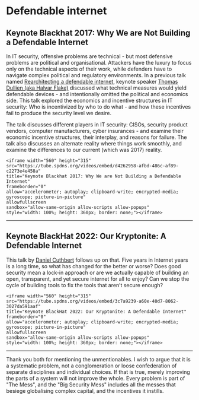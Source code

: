 # Defendable internet

## Keynote Blackhat 2017: Why We are Not Building a Defendable Internet

In IT security, offensive problems are technical - but most defensive problems are political and organisational. Attackers have the luxury to focus only on the technical aspects of their work, while defenders have to navigate complex political and regulatory environments. In a previous talk named [Rearchitecting a defendable internet](https://drive.google.com/file/d/0B5hBKwgSgYFacC1jejJYSE1LTlk/view?resourcekey=0-JaTOSUC_e5A7yzCkPeEGHQ), keynote speaker  [Thomas Dullien (aka Halvar Flake)](https://thomasdullien.github.io/about/) discussed what technical measures would yield defendable devices - and intentionally omitted the political and economics side. This talk explored the economics and incentive structures in IT security: Who is incentivized by who to do what - and how these incentives fail to produce the security level we desire.

The talk discusses different players in IT security: CISOs, security product vendors, computer manufacturers, cyber insurances - and examine their economic incentive structures, their interplay, and reasons for failure. The talk also discusses an alternate reality where things work smoothly, and examine the differences to our current (which was 2017) reality.

```{raw} html
<iframe width="560" height="315"
src="https://tube.spdns.org/videos/embed/d4262958-afbd-486c-af89-c2273e4e458a"
title="Keynote Blackhat 2017: Why We are Not Building a Defendable Internet"
frameborder="0"
allow="accelerometer; autoplay; clipboard-write; encrypted-media; gyroscope; picture-in-picture"
allowfullscreen
sandbox="allow-same-origin allow-scripts allow-popups"
style="width: 100%; height: 360px; border: none;"></iframe>
```

----

## Keynote BlackHat 2022: Our Kryptonite: A Defendable Internet

This talk by [Daniel Cuthbert](https://www.blackhat.com/latestintel/06252020-fast-chat-daniel-cuthbert.html) follows up on that. Five years in Internet years is a long time, so what has changed for the better or worse? Does good security mean a lock-in approach or are we actually capable of building an open, transparent, and yet secure internet for all to enjoy? Can we stop the cycle of building tools to fix the tools that aren’t secure enough?


```{raw} html
<iframe width="560" height="315"
src="https://tube.spdns.org/videos/embed/3c7a9239-a60e-40d7-8062-3027da591aaf"
title="Keynote BlackHat 2022: Our Kryptonite: A Defendable Internet"
frameborder="0"
allow="accelerometer; autoplay; clipboard-write; encrypted-media; gyroscope; picture-in-picture"
allowfullscreen
sandbox="allow-same-origin allow-scripts allow-popups"
style="width: 100%; height: 360px; border: none;"></iframe>
```

----

Thank you both for mentioning the unmentionables. I wish to argue that it is a systematic problem, not a conglomeration or loose confederation of separate disciplines and individual choices. If that is true, merely improving the parts of a system will not improve the whole. Every problem is part of "The Mess", and the "Big Security Mess" includes all the messes that besiege globalising complex capital, and the incentives it instills.
